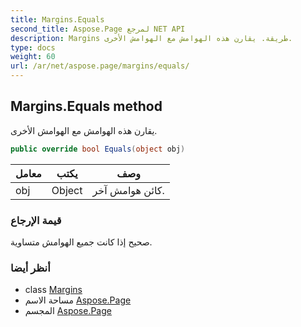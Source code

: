 ```yaml
---
title: Margins.Equals
second_title: Aspose.Page لمرجع NET API
description: Margins طريقة. يقارن هذه الهوامش مع الهوامش الأخرى.
type: docs
weight: 60
url: /ar/net/aspose.page/margins/equals/
---
```

## Margins.Equals method

يقارن هذه الهوامش مع الهوامش الأخرى.

```csharp
public override bool Equals(object obj)
```

| معامل | يكتب | وصف |
| --- | --- | --- |
| obj | Object | كائن هوامش آخر. |

### قيمة الإرجاع

صحيح إذا كانت جميع الهوامش متساوية.

### أنظر أيضا

* class [Margins](../)
* مساحة الاسم [Aspose.Page](../../margins/)
* المجسم [Aspose.Page](../../../)


